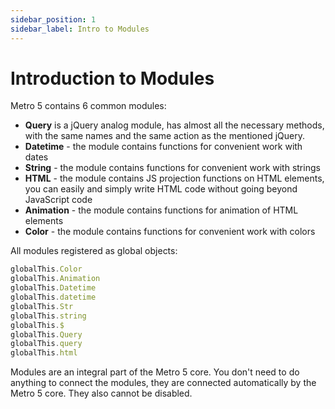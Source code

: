 ```yaml
---
sidebar_position: 1
sidebar_label: Intro to Modules
---
```


# Introduction to Modules

Metro 5 contains 6 common modules:
- **Query** is a jQuery analog module, has almost all the necessary methods, with the same names and the same action as the mentioned jQuery.
- **Datetime** - the module contains functions for convenient work with dates
- **String** - the module contains functions for convenient work with strings
- **HTML** - the module contains JS projection functions on HTML elements, you can easily and simply write HTML code without going beyond JavaScript code
- **Animation** - the module contains functions for animation of HTML elements
- **Color** - the module contains functions for convenient work with colors

All modules registered as global objects:

```javascript
globalThis.Color
globalThis.Animation
globalThis.Datetime
globalThis.datetime
globalThis.Str
globalThis.string
globalThis.$
globalThis.Query
globalThis.query
globalThis.html
```

Modules are an integral part of the Metro 5 core. You don't need to do anything to connect the modules, 
they are connected automatically by the Metro 5 core. They also cannot be disabled.